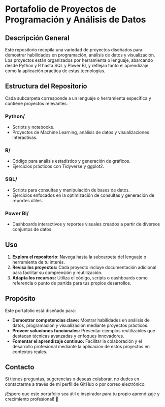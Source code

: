 # Portafolio de Proyectos de Programación y Análisis de Datos

## Descripción General
Este repositorio recopila una variedad de proyectos diseñados para demostrar habilidades en programación, análisis de datos y visualización. Los proyectos están organizados por herramienta o lenguaje, abarcando desde Python y R hasta SQL y Power BI, y reflejan tanto el aprendizaje como la aplicación práctica de estas tecnologías.

## Estructura del Repositorio
Cada subcarpeta corresponde a un lenguaje o herramienta específica y contiene proyectos relevantes:

### **Python/**
- Scripts y notebooks.
- Proyectos de Machine Learning, análisis de datos y visualizaciones interactivas.

### **R/**
- Código para análisis estadístico y generación de gráficos.
- Ejercicios prácticos con Tidyverse y ggplot2.

### **SQL/**
- Scripts para consultas y manipulación de bases de datos.
- Ejercicios enfocados en la optimización de consultas y generación de reportes útiles.

### **Power BI/**
- Dashboards interactivos y reportes visuales creados a partir de diversos conjuntos de datos.

## Uso
1. **Explora el repositorio:** Navega hasta la subcarpeta del lenguaje o herramienta de tu interés.
2. **Revisa los proyectos:** Cada proyecto incluye documentación adicional para facilitar su comprensión y reutilización.
3. **Adapta los recursos:** Utiliza el código, scripts o dashboards como referencia o punto de partida para tus propios desarrollos.

## Propósito
Este portafolio está diseñado para:
- **Demostrar competencias clave:** Mostrar habilidades en análisis de datos, programación y visualización mediante proyectos prácticos.
- **Proveer soluciones funcionales:** Presentar ejemplos reutilizables que destacan técnicas avanzadas y enfoques innovadores.
- **Fomentar el aprendizaje continuo:** Facilitar la colaboración y el desarrollo profesional mediante la aplicación de estos proyectos en contextos reales.

## Contacto
Si tienes preguntas, sugerencias o deseas colaborar, no dudes en contactarme a través de mi perfil de GitHub o por correo electrónico.

¡Espero que este portafolio sea útil e inspirador para tu propio aprendizaje y crecimiento profesional! 🌟
